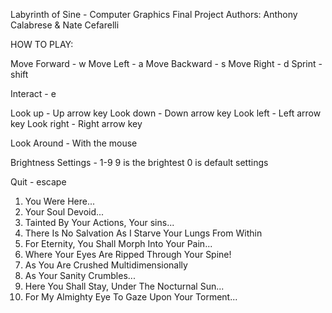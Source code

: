 Labyrinth of Sine - Computer Graphics Final Project
Authors: Anthony Calabrese & Nate Cefarelli

HOW TO PLAY:

Move Forward - w
Move Left - a
Move Backward - s
Move Right - d
Sprint - shift

Interact - e

Look up - Up arrow key
Look down - Down arrow key
Look left - Left arrow key
Look right - Right arrow key

Look Around - With the mouse

Brightness Settings - 
1-9 
9 is the brightest
0 is default settings

Quit - escape

1) You Were Here...
2) Your Soul Devoid...
3) Tainted By Your Actions, Your sins...
4) There Is No Salvation As I Starve Your Lungs From Within
5) For Eternity, You Shall Morph Into Your Pain...
6) Where Your Eyes Are Ripped Through Your Spine!
7) As You Are Crushed Multidimensionally 
8) As Your Sanity Crumbles...
9) Here You Shall Stay, Under The Nocturnal Sun...
10) For My Almighty Eye To Gaze Upon Your Torment...

